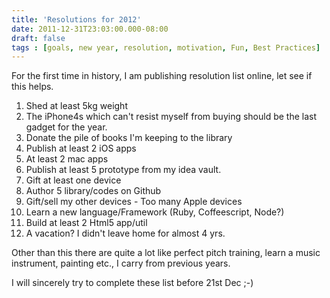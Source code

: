 ```yaml
---
title: 'Resolutions for 2012'
date: 2011-12-31T23:03:00.000-08:00
draft: false
tags : [goals, new year, resolution, motivation, Fun, Best Practices]
---
```


For the first time in history, I am publishing resolution list online, let see if this helps.  
  
  

1.  Shed at least 5kg weight
2.  The iPhone4s which can't resist myself from buying should be the last gadget for the year.
3.  Donate the pile of books I'm keeping to the library
4.  Publish at least 2 iOS apps
5.  At least 2 mac apps
6.  Publish at least 5 prototype from my idea vault.
7.  Gift at least one device
8.  Author 5 library/codes on Github
9.  Gift/sell my other devices - Too many Apple devices 
10.  Learn a new language/Framework (Ruby, Coffeescript, Node?)
11.  Build at least 2 Html5 app/util
12.  A vacation? I didn't leave home for almost 4 yrs.

  

Other than this there are quite a lot like perfect pitch training, learn a music instrument, painting etc., I carry from previous years.

  

I will sincerely try to complete these list before 21st Dec ;-)